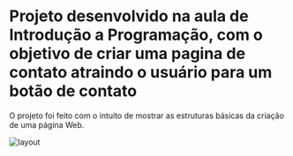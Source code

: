 # Projeto desenvolvido na aula de Introdução a Programação, com o objetivo de criar uma pagina de contato atraindo o usuário para um botão de contato

O projeto foi feito com o intuito de mostrar as estruturas básicas da criação de uma página Web.

![layout](https://github.com/KamiahAlves/email-mktVasco/assets/31547468/5dcd39e6-abc1-405d-aea3-f342ebee204a)


